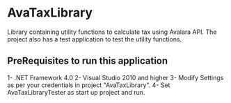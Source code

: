 # AvaTaxLibrary
Library containing utility functions to calculate tax using Avalara API. 
The project also has a test application to test the  utility functions.


PreRequisites to run this application
--------------------------------
1- .NET Framework 4.0
2- Visual Studio 2010 and higher
3- Modify Settings as per your credentials in project "AvaTaxLibrary".
4- Set AvaTaxLibraryTester as start up project and run.


